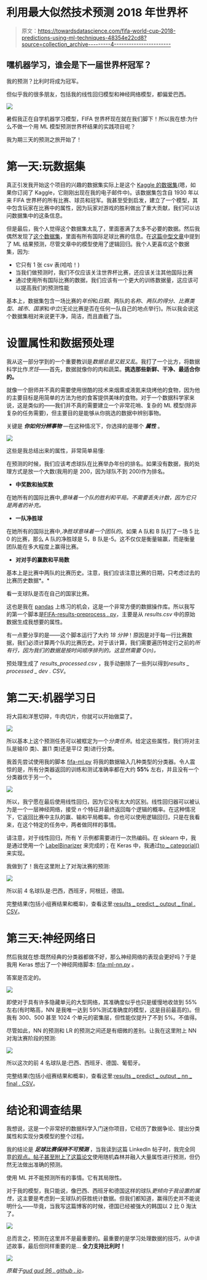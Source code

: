 # 利用最大似然技术预测 2018 年世界杯

> 原文：<https://towardsdatascience.com/fifa-world-cup-2018-predictions-using-ml-techniques-48354e22cd8?source=collection_archive---------4----------------------->

## 嘿机器学习，谁会是下一届世界杯冠军？

我的预测？比利时将成为冠军。

但似乎我的很多朋友，包括我的线性回归模型和神经网络模型，都偏爱巴西。

![](img/126bccd2b6ce6477255d1e4de11d0f7a.png)

暑假我正在自学机器学习模型，FIFA 世界杯现在就在我们脚下！所以我在想:为什么不做一个用 ML 模型预测世界杯结果的实践项目呢？

我为期三天的预测之旅开始了！

# 第一天:玩数据集

真正引发我开始这个项目的兴趣的数据集实际上是这个 [Kaggle 的数据集](https://www.kaggle.com/abecklas/fifa-world-cup)(嗯，如果你订阅了 Kaggle，它刚刚出现在我的电子邮件中)。该数据集包含自 1930 年以来 FIFA 世界杯的所有比赛、球员和冠军。我甚至受到启发，建立了一个模型，其中包含玩家在比赛中的属性，因为玩家对游戏的胜利做出了重大贡献，我们可以访问数据集中的这条信息。

但是最后，我个人觉得这个数据集太乱了，里面塞满了太多不必要的数据。然后我偶然发现了[这个数据集](https://www.kaggle.com/martj42/international-football-results-from-1872-to-2017/data)，里面有所有国际足球比赛的信息。在[这篇中型文章](https://blog.goodaudience.com/predicting-fifa-world-cup-2018-using-machine-learning-dc07ad8dd576)中提到了 ML 结果预测，尽管文章中的模型使用了逻辑回归。我个人更喜欢这个数据集，因为:

*   它只有 1 张 csv 表(哈哈！)
*   当我们做预测时，我们不仅应该关注世界杯比赛，还应该关注其他国际比赛
*   通过使用所有国际比赛的数据，我们应该有一个更大的训练数据量，这应该可以提高我们的预测性能

基本上，数据集包含一场比赛的*年份*和*日期*、两队的*名称*、*两队的得分*、*比赛类型*、*城市*、*国家*和*中立*(无论比赛是否在任何一队自己的地点举行)。所以我会说这个数据集相对来说更干净，简洁，而且直截了当。

# 设置属性和数据预处理

我从这一部分学到的一个重要教训是*数据总是又脏又乱*。我打了一个比方，将数据科学比作*烹饪*——首先，数据就像你的肉和蔬菜。**挑选那些新鲜、干净、最适合你的。**

就像一个厨师并不真的需要使用很酷的技术来烟熏或液氮来烧烤他的食物，因为他的主要目标是用简单的方法为他的食客提供美味的食物。对于一个数据科学家来说，这是类似的——我们并不真的需要建立一个非常花哨、复杂的 ML 模型(除非复杂的任务需要)，但主要目的是能够从你挑选的数据中辨别事物。

关键是 ***你如何分辨事物*** —在这种情况下，你选择的是哪个 ***属性*** 。

![](img/7cf03f2a8820caccb14ee313d19a272c.png)

这些是我总结出来的属性，非常简单易懂:

在预测的时候，我们应该考虑球队在比赛举办年份的排名。如果没有数据，我的处理方式是放一个大数(我用的是 200，因为球队不到 200)作为排名。

*   **中奖数和抽奖数**

在她所有的国际比赛中,*意味着一个队的胜利和平局。不需要丢失计数，因为它只是两者的补充。*

*   **一队净胜球**

在她所有的国际比赛中,*净胜球意味着一个团队的*。如果 A 队和 B 队打了一场 5 比 0 的比赛，那么 A 队的净胜球是 5，B 队是-5。这不仅仅是衡量输赢，而是衡量团队能在多大程度上赢得比赛。

*   **对对手的赢数和平局数**

基本上是比赛中两队的比赛历史。注意，我们应该注意比赛的日期，只考虑过去的比赛历史数据*。*

看一支球队是否在自己的国家比赛。

这也是我在 [pandas](https://pandas.pydata.org/) 上练习的机会，这是一个非常方便的数据操作库。所以我写的第一个脚本是[FIFA-results-preprocess . py](https://github.com/gudgud96/FIFA-2018-Match-Predictor/blob/master/fifa-results-preprocess.py)，主要是从 *results.csv* 中的原始数据生成我想要的属性。

有一点要分享的是——这个脚本运行了大约 *18 分钟*！原因是对于每一行比赛数据，我们必须计算两个队的比赛历史。对于该计算，我们需要遍历特定行之前的*所有行，因为我们的数据是按时间顺序排列的。这显然需要 O(n)。*

预处理生成了 *results_processed.csv* ，我手动删除了一些列以得到*results _ processed _ dev . CSV*。

# 第二天:机器学习日

将大蒜和洋葱切碎，牛肉切片，你就可以开始做菜了。

![](img/471993fa5e6e879d1dd0474c8a76d840.png)

所以基本上这个预测任务可以被框定为一个*分类任务*。给定这些属性，我们将对主队是输(0 类)、赢(1 类)还是平(2 类)进行分类。

我首先尝试使用我的脚本 [fifa-ml.py](https://github.com/gudgud96/FIFA-2018-Match-Predictor/blob/master/fifa-ml.py) 将我的数据输入几种类型的分类器。令人震惊的是，所有分类器返回的训练和测试准确率都在大约 **55%** 左右，并且没有一个分类器优于另一个。

![](img/da720a1eba68fbc3ec3619d56e64f05b.png)

所以，我宁愿在最后使用线性回归，因为它没有太大的区别。线性回归器可以被认为是一个一层神经网络，接受 *n* 个特征并最终返回每个逻辑的概率。在这种情况下，它返回比赛中主队的赢、输和平局概率。你也可以使用逻辑回归，只是在我看来，在这个特定的任务中，两者做同样的事情。

请注意，对于线性回归，所有 Y 示例都需要进行一次热编码。在 sklearn 中，我是通过使用一个 [LabelBinarizer](http://scikit-learn.org/stable/modules/generated/sklearn.preprocessing.LabelBinarizer.html) 来完成的；在 Keras 中，我通过[to _ categorial()](https://keras.io/utils/#to_categorical)来实现。

我做到了！我在这里附上了对淘汰赛的预测:

![](img/4c714fd67fe22d163be5b8f71bebd7a6.png)

所以前 4 名球队是:巴西，西班牙，阿根廷，德国。

完整结果(包括小组赛结果和概率)，查看这里:[results _ predict _ output _ final . CSV](https://github.com/gudgud96/FIFA-2018-Match-Predictor/blob/master/results_predict_output_final.csv)。

# 第三天:神经网络日

然后我就在想:既然经典的分类器都做不好，那么神经网络的表现会更好吗？于是我用 Keras 想出了一个神经网络脚本: [fifa-ml-nn.py](https://github.com/gudgud96/FIFA-2018-Match-Predictor/blob/master/fifa-ml-nn.py) 。

答案是否定的。

![](img/22884edb0c905eb2bd33d60be589f553.png)

即使对于具有许多隐藏单元的大型网络，其准确度似乎也只是缓慢地收敛到 55%左右(有时略高，NN 是我唯一达到 59%测试准确度的模型，这是目前最高的)。但我有 300、500 甚至 1024 个单元的密集层，但性能仅提升了不到 5%。不值得。

尽管如此，NN 的预测和 LR 的预测之间还是有细微的差别。让我在这里附上 NN 对淘汰赛阶段的预测:

![](img/97ca93169eb041fc1bc216b07d98f5f6.png)

所以这次的前 4 名球队是:巴西、西班牙、德国、葡萄牙。

完整结果(包括小组赛结果和概率)，查看这里:[results _ predict _ output _ nn _ final . CSV](https://github.com/gudgud96/FIFA-2018-Match-Predictor/blob/master/results_predict_output_nn_final.csv)。

# 结论和调查结果

我想说，这是一个非常好的数据科学入门迷你项目，它经历了数据争论、提出分类属性和实现分类模型的整个过程。

我的结论是 ***足球比赛保持不可预测*** ，当我读到这篇 LinkedIn 帖子时，我完全同意[的观点。帖子甚至附上了](https://www.linkedin.com/feed/update/urn:li:activity:6417784109510254592/)[这篇论文](https://arxiv.org/pdf/1806.03208.pdf)使用随机森林并融入大量属性进行预测，但仍然无法做出准确的预测。

使用 ML 并不能预测所有的事情。它有其局限性。

对于我的模型，我只能说，像巴西、西班牙和德国这样的球队*更倾向于我设置的属性*，这主要是考虑到一支球队的获胜统计数据。但我们都知道，赢得历史并不能说明什么——毕竟，当我写这篇博客的时候，德国已经被强大的韩国以 2 比 0 淘汰了。

![](img/bbb9c2ce46c80174d0472b6b97402ffd.png)

总而言之，预测在这里并不是最重要的。最重要的是学习处理数据的技巧，从中讲述故事，最后但同样重要的是… **全力支持比利时！**

![](img/4548e8fd6e18707fbb3174a50a91790c.png)

*原载于*[*gud gud 96 . github . io*](https://gudgud96.github.io/projects/fifa-18.html)*。*